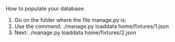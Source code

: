 How to populate your database:
1. Go on the folder where the file manage.py is;
2. Use the command: ./manage.py loaddata home/fixtures/1.json
3. Next: ./manage.py loaddata home/fixtures/2.json